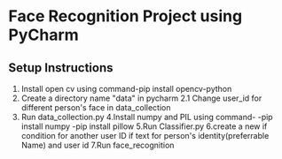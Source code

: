 # Face Recognition Project using PyCharm

## Setup Instructions

1. Install open cv using command-pip install opencv-python
2. Create a directory name "data" in pycharm
2.1 Change user_id for different person's face in data_collection
3. Run data_collection.py
4.Install numpy and PIL using command-
-pip install numpy
-pip install pillow
5.Run Classifier.py
6.create a new if condition for another user ID if text for person's identity(preferrable Name) and user id
7.Run face_recognition

